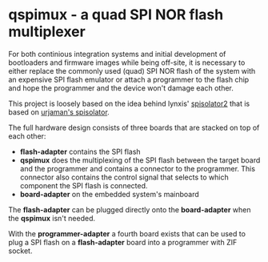 qspimux - a quad SPI NOR flash multiplexer
===

For both continious integration systems and initial development of bootloaders and firmware images while being off-site, it is necessary to either replace the commonly used (quad) SPI NOR flash of the system with an expensive SPI flash emulator or attach a programmer to the flash chip and hope the programmer and the device won't damage each other.

This project is loosely based on the idea behind lynxis' [spisolator2](https://github.com/lynxis/spisolator2) that is based on [urjaman's spisolator]( https://github.com/urjaman/spisolator).

The full hardware design consists of three boards  that are stacked on top of each other:

* **flash-adapter** contains the SPI flash
* **qspimux** does the multiplexing of the SPI flash between the target board and the programmer and contains a connector to the programmer. This connector also contains the control signal that selects to which component the SPI flash is connected.
* **board-adapter** on the embedded system's mainboard

The **flash-adapter** can be plugged directly onto the **board-adapter** when the **qspimux** isn't needed.

With the **programmer-adapter** a fourth board exists that can be used to plug a SPI flash on a **flash-adapter** board into a programmer with ZIF socket.
